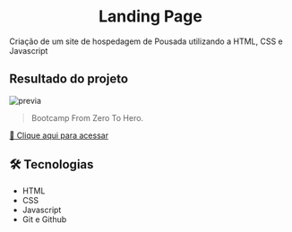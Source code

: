 <h1 align = center> Landing Page </h1>

Criação de um site de hospedagem de Pousada utilizando a HTML, CSS e Javascript

## Resultado do projeto

![previa](https://user-images.githubusercontent.com/79115923/207901621-9532b34b-15ab-40a2-89cf-2e4299131f04.gif)


> Bootcamp From Zero To Hero.

[🔗 Clique aqui para acessar](https://beatrisantunes.github.io/2---Landing-Page/index.html)


## 🛠 Tecnologias

- HTML
- CSS
- Javascript
- Git e Github

